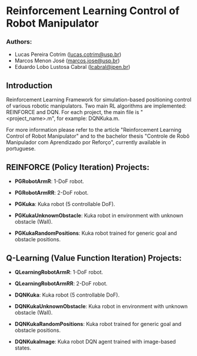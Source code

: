 # Reinforcement Learning Control of Robot Manipulator

### Authors: 
- Lucas Pereira Cotrim (lucas.cotrim@usp.br)
- Marcos Menon José (marcos.jose@usp.br)
- Eduardo Lobo Lustosa Cabral (lcabral@ipen.br)

## Introduction

Reinforcement Learning Framework for simulation-based positioning control of various robotic manipulators. Two main RL algorithms are implemented: REINFORCE and DQN. For each project, the main file is "<project_name>.m", for example: DQNKuka.m.

For more information please refer to the article "Reinforcement Learning Control of Robot Manipulator" and to the bachelor thesis "Controle de Robô Manipulador com Aprendizado por Reforço", currently available in portuguese.


## REINFORCE (Policy Iteration) Projects:

- **PGRobotArmR**: 1-DoF robot.

- **PGRobotArmRR**: 2-DoF robot.

- **PGKuka**: Kuka robot (5 controllable DoF).

- **PGKukaUnknownObstacle**: Kuka robot in environment with unknown obstacle (Wall).

- **PGKukaRandomPositions**: Kuka robot trained for generic goal and obstacle positions.


## Q-Learning (Value Function Iteration) Projects:

- **QLearningRobotArmR**: 1-DoF robot.

- **QLearningRobotArmRR**: 2-DoF robot.

- **DQNKuka**: Kuka robot (5 controllable DoF).

- **DQNKukaUnknownObstacle**: Kuka robot in environment with unknown obstacle (Wall).

- **DQNKukaRandomPositions**: Kuka robot trained for generic goal and obstacle positions.

- **DQNKukaImage**: Kuka robot DQN agent trained with image-based states.
